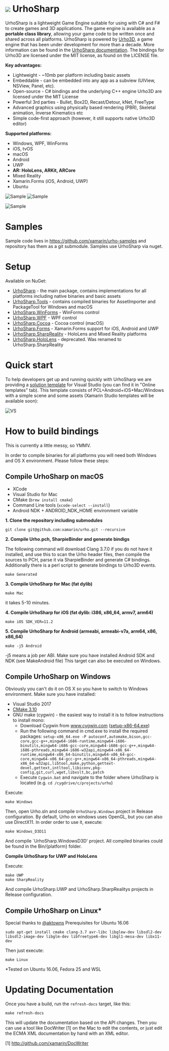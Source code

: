 ﻿# ![](http://developer.xamarin.com/guides/cross-platform/urho/introduction/Images/UrhoSharp_icon.png) UrhoSharp

UrhoSharp is a lightweight Game Engine suitable for using with C# and
F# to create games and 3D applications. The game engine is available 
as a **portable class library**, allowing your game code to be written 
once and shared across all platforms. UrhoSharp is powered by [Urho3D](http://urho3d.github.io/),
a game engine that has been under development for more than a decade.
More information can be found in the [UrhoSharp
documentation](http://developer.xamarin.com/guides/cross-platform/urho/introduction/).
The bindings for Urho3D are licensed under the MIT license, as found
on the LICENSE file.

**Key advantages:**
- Lightweight - ~10mb per platform including basic assets
- Embeddable - can be embedded into any app as a subview (UIView, NSView, Panel, etc).
- Open-source - C# bindings and the underlying C++ engine Urho3D are licensed under the MIT License
- Powerful 3rd parties - Bullet, Box2D, Recast/Detour, kNet, FreeType
- Advanced graphics using physically based rendering (PBR), Skeletal animation, Inverse Kinematics etc
- Simple code-first approach (however, it still supports native Urho3D editor)

**Supported platforms:**
- Windows, WPF, WinForms
- iOS, tvOS
- macOS
- Android
- UWP
- **AR: HoloLens, ARKit, ARCore**
- Mixed Reality
- Xamarin.Forms (iOS, Android, UWP)
- Ubuntu
  
  
  
![Sample](Screenshots/Android.gif) ![Sample](Screenshots/SamplyGame.gif)

![Sample](Screenshots/ARKit.gif)

Samples
=======

Sample code lives in https://github.com/xamarin/urho-samples and
repository has them as a git submodule. Samples use UrhoSharp via nuget.

# Setup

Available on NuGet: 
* [UrhoSharp](http://www.nuget.org/packages/UrhoSharp) - the main package,
contains implementations for all platforms including native binaries and basic assets
* [UrhoSharp.Tools](http://www.nuget.org/packages/UrhoSharp.Tools) - contains compiled binaries for AssetImporter and PackageTool for Windows and macOS
* [UrhoSharp.WinForms](http://www.nuget.org/packages/UrhoSharp.WinForms) - WinForms control
* [UrhoSharp.WPF](http://www.nuget.org/packages/UrhoSharp.WPF) - WPF control
* [UrhoSharp.Cocoa](http://www.nuget.org/packages/UrhoSharp.Cocoa) - Cocoa control (macOS)
* [UrhoSharp.Forms](http://www.nuget.org/packages/UrhoSharp.Forms) - Xamarin.Forms support for iOS, Android and UWP
* [UrhoSharp.SharpReality](http://www.nuget.org/packages/UrhoSharp.SharpReality) - HoloLens and Mixed Reality platforms
* [UrhoSharp.HoloLens](http://www.nuget.org/packages/UrhoSharp.HoloLens) - deprecated. Was renamed to UrhoSharp.SharpReality

Quick start
===========

To help developers get up and running quickly with UrhoSharp we are
providing a [solution
template](https://visualstudiogallery.msdn.microsoft.com/0851993e-16e9-417e-92f2-6bdb39308ed2)
for Visual Studio (you can find it in "Online templates" tab).  This
template consists of PCL+Android+iOS+Mac/Windows with a simple scene
and some assets (Xamarin Studio templates will be available soon):

![VS](https://habrastorage.org/files/f22/b49/ded/f22b49dedc264396a47015784bd9b35f.gif)

How to build bindings
=====================

This is currently a little messy, so YMMV.

In order to compile binaries for all platforms you will need both
Windows and OS X environment.  Please follow these steps:

## Compile UrhoSharp on macOS

- XCode
- Visual Studio for Mac
- CMake (`brew install cmake`)
- Command Line tools (`xcode-select --install`)
- Android NDK + ANDROID_NDK_HOME environment variable

**1. Clone the repository including submodules**

```
git clone git@github.com:xamarin/urho.git --recursive
```

**2. Compile Urho.pch, SharpieBinder and generate bindigs**

The following command will download Clang 3.7.0 if you do not have it
installed, and use this to scan the Urho header files, then compile the sources
to PCH, parse it via SharpieBinder and generate C# bindings. Additionally 
there is a perl script to generate bindings to Urho3D events.

```
make Generated
```

**3. Compile UrhoSharp for Mac (fat dylib)**
```
make Mac
```
it takes 5-10 minutes.

**4. Compile UrhoSharp for iOS (fat dylib: i386, x86_64, armv7, arm64)**
```
make iOS SDK_VER=11.2
```

**5. Compile UrhoSharp for Android (armeabi, armeabi-v7a, arm64, x86, x86_64)** 
```
make -j5 Android
```
-j5 means a job per ABI. Make sure you have installed Android SDK and NDK (see MakeAndroid file)
This target can also be executed on Windows.

## Compile UrhoSharp on Windows

Obviously you can't do it on OS X so you have to switch to Windows
environment. Make sure you have installed:

- Visual Studio 2017
- [CMake 3.10](https://cmake.org/download)
- GNU make (cygwin) - the easiest way to install it is to follow instructions to install mono:
   - Download Cygwin from www.cygwin.com ([setup-x86-64.exe](https://www.cygwin.com/setup-x86_64.exe))
   - Run the following command in cmd.exe to install the required packages: 
`setup-x86_64.exe -P autoconf,automake,bison,gcc-core,gcc-g++,mingw64-i686-runtime,mingw64-i686-binutils,mingw64-i686-gcc-core,mingw64-i686-gcc-g++,mingw64-i686-pthreads,mingw64-i686-w32api,mingw64-x86_64-runtime,mingw64-x86_64-binutils,mingw64-x86_64-gcc-core,mingw64-x86_64-gcc-g++,mingw64-x86_64-pthreads,mingw64-x86_64-w32api,libtool,make,python,gettext-devel,gettext,intltool,libiconv,pkg-config,git,curl,wget,libxslt,bc,patch`
   - Execute `Cygwin.bat` and navigate to the folder where UrhoSharp is located (e.g. `cd /cygdrive/c/projects/urho`)

Execute:
```
make Windows
```
Then, open Urho.sln and compile `UrhoSharp.Windows` project in Release configuration.
By default, Urho on windows uses OpenGL, but you can also use DirectX11. In order order 
to use it, execute:
```
make Windows_D3D11
```
And compile `UrhoSharp.WindowsD3D' project.
All compiled binaries could be found in the Bin/{platform} folder.

**Compile UrhoSharp for UWP and HoloLens**

Execute:
```
make UWP
make SharpReality
```

And compile UrhoSharp.UWP and UrhoSharp.SharpRealitys projects in Release configuration.

## Compile UrhoSharp on Linux*
Special thanks to [@aktowns](https://gist.github.com/aktowns)
Prerequisites for Ubuntu 16.06
```
sudo apt-get install cmake clang-3.7 avr-libc libglew-dev libsdl2-dev libsdl2-image-dev libglm-dev libfreetype6-dev libgl1-mesa-dev libx11-dev
```
Then just execute:
```
make Linux
```
*Tested on Ubuntu 16.06, Fedora 25 and WSL

Updating Documentation
======================

Once you have a build, run the `refresh-docs` target, like this:

```
make refresh-docs
```

This will update the documentation based on the API changes.  Then you
can use a tool like DocWriter [1] on the Mac to edit the contents, or
just edit the ECMA XML documentation by hand with an XML editor.

[1] http://github.com/xamarin/DocWriter
